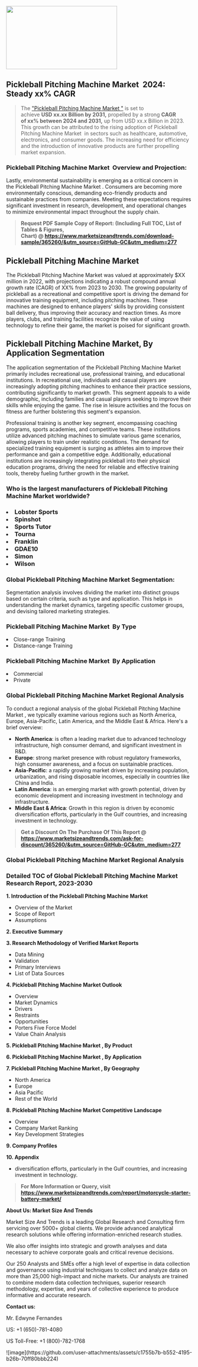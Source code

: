 <p><img class="alignnone size-medium wp-image-20088" src="https://ffe5etoiles.com/wp-content/uploads/2024/12/MST1-300x171.png" alt="" width="300" height="171" /></p><h2 id="ember46" class="ember-view reader-text-block__heading-2">Pickleball Pitching Machine Market &nbsp;2024: Steady&nbsp;xx% CAGR</h2><blockquote id="ember47" class="ember-view reader-text-block__blockquote">The&nbsp;<a class="app-aware-link " href="https://www.marketsizeandtrends.com/download-sample/365260/&utm_source=GitHub-GC&utm_medium=277" target="_blank" data-test-app-aware-link="">"Pickleball Pitching Machine Market "</a>&nbsp;is set to achieve&nbsp;<strong>USD&nbsp;xx.xx&nbsp;Billion by 2031,</strong>&nbsp;propelled by a strong&nbsp;<strong>CAGR of&nbsp;xx% between 2024 and 2031,</strong>&nbsp;up from USD xx.x Billion in 2023. This growth can be attributed to the rising adoption of&nbsp;Pickleball Pitching Machine Market &nbsp;in sectors such as healthcare, automotive, electronics, and consumer goods. The increasing need for efficiency and the introduction of innovative products are further propelling market expansion.</blockquote><h3 id="ember48" class="ember-view reader-text-block__heading-3">Pickleball Pitching Machine Market &nbsp;Overview and Projection:</h3><p id="ember49" class="ember-view reader-text-block__paragraph">Lastly, environmental sustainability is emerging as a critical concern in the&nbsp;Pickleball Pitching Machine Market . Consumers are becoming more environmentally conscious, demanding eco-friendly products and sustainable practices from companies. Meeting these expectations requires significant investment in research, development, and operational changes to minimize environmental impact throughout the supply chain.</p><blockquote id="ember50" class="ember-view reader-text-block__blockquote"><strong>Request PDF Sample Copy of Report: (Including Full TOC, List of Tables &amp; Figures, Chart)&nbsp;@&nbsp;<strong><a href="https://www.marketsizeandtrends.com/download-sample/365260/&utm_source=GitHub-GC&utm_medium=277" target="_blank">https://www.marketsizeandtrends.com/download-sample/365260/&utm_source=GitHub-GC&utm_medium=277</a></strong></strong></blockquote><h3 class=""> <h2>Pickleball Pitching Machine Market</h2><p>The Pickleball Pitching Machine Market was valued at approximately $XX million in 2022, with projections indicating a robust compound annual growth rate (CAGR) of XX% from 2023 to 2030. The growing popularity of pickleball as a recreational and competitive sport is driving the demand for innovative training equipment, including pitching machines. These machines are designed to enhance players' skills by providing consistent ball delivery, thus improving their accuracy and reaction times. As more players, clubs, and training facilities recognize the value of using technology to refine their game, the market is poised for significant growth.</p><h2>Pickleball Pitching Machine Market, By Application Segmentation</h2><p>The application segmentation of the Pickleball Pitching Machine Market primarily includes recreational use, professional training, and educational institutions. In recreational use, individuals and casual players are increasingly adopting pitching machines to enhance their practice sessions, contributing significantly to market growth. This segment appeals to a wide demographic, including families and casual players seeking to improve their skills while enjoying the game. The rise in leisure activities and the focus on fitness are further bolstering this segment's expansion.</p><p>Professional training is another key segment, encompassing coaching programs, sports academies, and competitive teams. These institutions utilize advanced pitching machines to simulate various game scenarios, allowing players to train under realistic conditions. The demand for specialized training equipment is surging as athletes aim to improve their performance and gain a competitive edge. Additionally, educational institutions are increasingly integrating pickleball into their physical education programs, driving the need for reliable and effective training tools, thereby fueling further growth in the market.</p></h3><h3 id="" class="">Who is the largest manufacturers of&nbsp;Pickleball Pitching Machine Market  worldwide?</h3><h3 class=""></Li><Li>Lobster Sports</Li><Li> Spinshot</Li><Li> Sports Tutor</Li><Li> Tourna</Li><Li> Franklin</Li><Li> GDAE10</Li><Li> Simon</Li><Li> Wilson</h3><h3 id="ember53" class="ember-view reader-text-block__heading-3">Global&nbsp;Pickleball Pitching Machine Market  Segmentation:</h3><p id="ember54" class="ember-view reader-text-block__paragraph">Segmentation analysis involves dividing the market into distinct groups based on certain criteria, such as type and application. This helps in understanding the market dynamics, targeting specific customer groups, and devising tailored marketing strategies.</p><h3 id="" class="">Pickleball Pitching Machine Market &nbsp;By Type</h3><p></Li><Li>Close-range Training</Li><Li> Distance-range Training</p><h3 id="" class="">Pickleball Pitching Machine Market &nbsp;By Application</h3><p class=""></Li><Li>Commercial</Li><Li> Private</p><h3 id="ember62" class="ember-view reader-text-block__heading-3">Global Pickleball Pitching Machine Market  Regional Analysis</h3><p id="ember63" class="ember-view reader-text-block__paragraph">To conduct a regional analysis of the global Pickleball Pitching Machine Market , we typically examine various regions such as North America, Europe, Asia-Pacific, Latin America, and the Middle East &amp; Africa. Here's a brief overview:</p><ul><li><strong>North America</strong>: is often a leading market due to advanced technology infrastructure, high consumer demand, and significant investment in R&amp;D.</li><li><strong>Europe</strong>: strong market presence with robust regulatory frameworks, high consumer awareness, and a focus on sustainable practices.</li><li><strong>Asia-Pacific</strong>: a rapidly growing market driven by increasing population, urbanization, and rising disposable incomes, especially in countries like China and India.</li><li><strong>Latin America</strong>: is an emerging market with growth potential, driven by economic development and increasing investment in technology and infrastructure.</li><li><strong>Middle East &amp; Africa</strong>: Growth in this region is driven by economic diversification efforts, particularly in the Gulf countries, and increasing investment in technology.</li></ul><blockquote id="ember61" class="ember-view reader-text-block__blockquote"><strong>Get a Discount On The Purchase Of This Report @ <strong><a href="https://html-cleaner.com/" target="">https://www.marketsizeandtrends.com/ask-for-discount/365260/&utm_source=GitHub-GC&utm_medium=277</a></strong></strong></blockquote><h3 id="ember62" class="ember-view reader-text-block__heading-3">Global Pickleball Pitching Machine Market  Regional Analysis</h3><h3 id="" class="">Detailed TOC of Global Pickleball Pitching Machine Market  Research Report, 2023-2030</h3><p id="" class=""><strong>1. Introduction of the Pickleball Pitching Machine Market </strong></p><ul><li>Overview of the Market</li><li>Scope of Report</li><li>Assumptions</li></ul><p id="" class=""><strong>2. Executive Summary</strong></p><p id="" class=""><strong>3. Research Methodology of Verified Market Reports</strong></p><ul><li>Data Mining</li><li>Validation</li><li>Primary Interviews</li><li>List of Data Sources</li></ul><p id="" class=""><strong>4. Pickleball Pitching Machine Market  Outlook</strong></p><ul><li>Overview</li><li>Market Dynamics</li><li>Drivers</li><li>Restraints</li><li>Opportunities</li><li>Porters Five Force Model</li><li>Value Chain Analysis</li></ul><p id="" class=""><strong>5. Pickleball Pitching Machine Market , By Product</strong></p><p id="" class=""><strong>6. Pickleball Pitching Machine Market , By Application</strong></p><p id="" class=""><strong>7. Pickleball Pitching Machine Market , By Geography</strong></p><ul><li>North America</li><li>Europe</li><li>Asia Pacific</li><li>Rest of the World</li></ul><p id="" class=""><strong>8. Pickleball Pitching Machine Market  Competitive Landscape</strong></p><ul><li>Overview</li><li>Company Market Ranking</li><li>Key Development Strategies</li></ul><p id="" class=""><strong>9. Company Profiles</strong></p><p id="" class=""><strong>10. Appendix</strong></p><ul><li>diversification efforts, particularly in the Gulf countries, and increasing investment in technology.</li></ul><blockquote id="ember65" class="ember-view reader-text-block__blockquote"><strong>For More Information or Query, visit <strong><strong><a href="https://html-cleaner.com/" target="">https://www.marketsizeandtrends.com/report/motorcycle-starter-battery-market/</a></strong></strong></strong></blockquote><p id="" class=""><strong>About Us: Market Size And Trends</strong></p><p id="" class="">Market Size And Trends is a leading Global Research and Consulting firm servicing over 5000+ global clients. We provide advanced analytical research solutions while offering information-enriched research studies.</p><p id="" class="">We also offer insights into strategic and growth analyses and data necessary to achieve corporate goals and critical revenue decisions.</p><p id="" class="">Our 250 Analysts and SMEs offer a high level of expertise in data collection and governance using industrial techniques to collect and analyze data on more than 25,000 high-impact and niche markets. Our analysts are trained to combine modern data collection techniques, superior research methodology, expertise, and years of collective experience to produce informative and accurate research.</p><p id="" class=""><strong>Contact us:</strong></p><p id="" class="">Mr. Edwyne Fernandes</p><p id="" class="">US: +1 (650)-781-4080</p><p id="" class="">US Toll-Free: +1 (800)-782-1768</p>
![image](https://github.com/user-attachments/assets/c1755b7b-b552-4195-b26b-70ff80bbb224)
